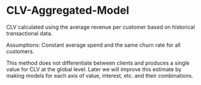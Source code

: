 # CLV-Aggregated-Model
CLV calculated using the average revenue per customer based on historical transactional data.

Assumptions: Constant average spend and the same churn rate for all customers.

This method does not differentiate between clients and produces a single value for CLV at the global level. Later we will improve this estimate by making models for each axis of value, interest, etc. and their combinations.
